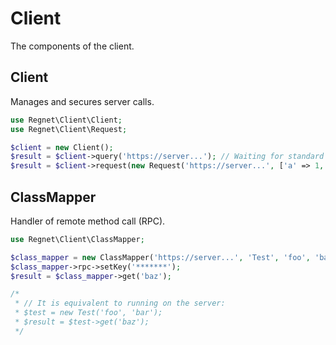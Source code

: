 # Client #

The components of the client.

## Client ##

Manages and secures server calls.

```php
use Regnet\Client\Client;
use Regnet\Client\Request;

$client = new Client();
$result = $client->query('https://server...'); // Waiting for standard output
$result = $client->request(new Request('https://server...', ['a' => 1, 'b' => 2], '*******')); // Call for Server -> Request class
```
## ClassMapper ##

Handler of remote method call (RPC).

```php
use Regnet\Client\ClassMapper;

$class_mapper = new ClassMapper('https://server...', 'Test', 'foo', 'bar');
$class_mapper->rpc->setKey('*******');
$result = $class_mapper->get('baz');

/*
 * // It is equivalent to running on the server:
 * $test = new Test('foo', 'bar');
 * $result = $test->get('baz');
 */

```
